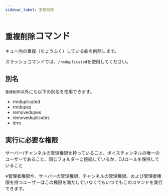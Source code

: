 ```yaml
---
sidebar_label: 重複削除
---
```

# `重複削除`コマンド
キュー内の重複（ちょうふく）している曲を削除します。

スラッシュコマンドでは、`/rmduplicated`を使用してください。

## 別名
`重複削除`以外にも以下の別名を使用できます。

- rmduplicated
- rmdupes
- removedupes
- removeduplicates
- drm




## 実行に必要な権限
サーバー/チャンネルの管理権限を持っていること、ボイスチャンネルの唯一のユーザーであること、同じフォルダーに接続しているか、DJロールを保持していること

※管理者権限や、サーバーの管理権限、チャンネルの管理権限、および管理者権限を持つユーザーはこの権限を満たしていなくてもいつでもこのコマンドを実行できます。
  
